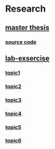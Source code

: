 # Research

## [master thesis](https://github.com/lgt494371725/Research/blob/main/31216835_%E5%8A%89%E5%86%A0%E5%BB%B7_%E4%BF%AE%E5%A3%AB%E8%AB%96%E6%96%87.pdf)
### [source code](https://github.com/lgt494371725/Research/blob/main/lab-exercises.txt)
## [lab-exsercise](https://github.com/lgt494371725/Research/blob/main/lab-exercises.txt)
### [topic1](https://github.com/lgt494371725/Research/tree/main/topic1(puzzle))
### [topic2](https://github.com/lgt494371725/Research/tree/main/topic2(sudoku))
### [topic3](https://github.com/lgt494371725/Research/tree/main/topic3(nqueens))
### [topic4](https://github.com/lgt494371725/Research/tree/main/topic4)
### [topic5](https://github.com/lgt494371725/Research/tree/main/topic5)
### [topic6](https://github.com/lgt494371725/Research/tree/main/topic6)

